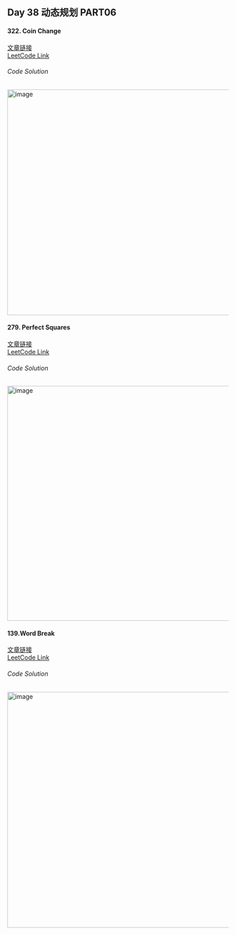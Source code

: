 ## Day 38 动态规划 PART06  

#### 322. Coin Change  
[文章链接](https://programmercarl.com/0322.%E9%9B%B6%E9%92%B1%E5%85%91%E6%8D%A2.html)  
[LeetCode Link](https://leetcode.com/problems/coin-change/)  

###### Code Solution  
<img width="514" alt="image" src="https://github.com/user-attachments/assets/888e8970-90ce-4363-96a8-6e9b102d568b" />

#### 279. Perfect Squares  
[文章链接](https://programmercarl.com/0279.%E5%AE%8C%E5%85%A8%E5%B9%B3%E6%96%B9%E6%95%B0.html)  
[LeetCode Link](https://leetcode.com/problems/perfect-squares/description/)  

###### Code Solution  
<img width="535" alt="image" src="https://github.com/user-attachments/assets/fa6f2795-b366-464d-bbe9-d0643c6007bb" />

#### 139.Word Break  
[文章链接](https://programmercarl.com/0139.%E5%8D%95%E8%AF%8D%E6%8B%86%E5%88%86.html)  
[LeetCode Link](https://leetcode.com/problems/word-break/description/)  

###### Code Solution  
<img width="537" alt="image" src="https://github.com/user-attachments/assets/33360047-0bcc-4b89-a3ab-463a5682fafc" />
